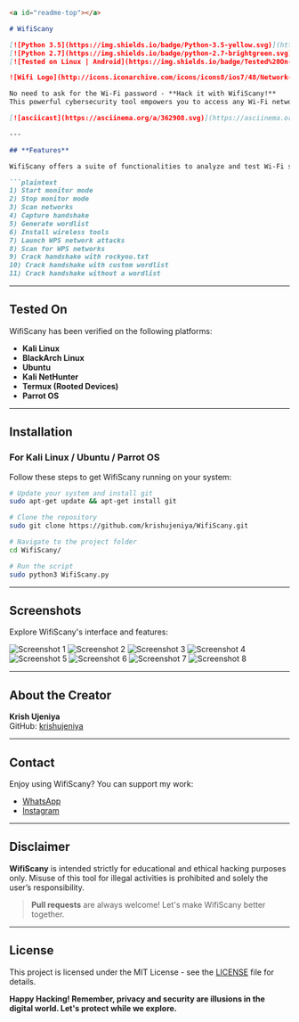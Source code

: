```markdown
<a id="readme-top"></a>

# WifiScany

[![Python 3.5](https://img.shields.io/badge/Python-3.5-yellow.svg)](http://www.python.org/download/)
[![Python 2.7](https://img.shields.io/badge/python-2.7-brightgreen.svg)](https://www.python.org/downloads/release/python-2714/)
[![Tested on Linux | Android](https://img.shields.io/badge/Tested%20On-Linux%20%7C%20Android-yellowgreen.svg)](https://termux.com/)

![Wifi Logo](http://icons.iconarchive.com/icons/icons8/ios7/48/Network-Wifi-Logo-icon.png)

No need to ask for the Wi-Fi password - **Hack it with WifiScany!**  
This powerful cybersecurity tool empowers you to access any Wi-Fi network, providing essential features for Wi-Fi penetration testing. **Note: Use responsibly and ethically.**

[![asciicast](https://asciinema.org/a/362908.svg)](https://asciinema.org/a/362908)

---

## **Features**

WifiScany offers a suite of functionalities to analyze and test Wi-Fi security.

```plaintext
1) Start monitor mode
2) Stop monitor mode
3) Scan networks   
4) Capture handshake
5) Generate wordlist
6) Install wireless tools                  
7) Launch WPS network attacks 
8) Scan for WPS networks
9) Crack handshake with rockyou.txt
10) Crack handshake with custom wordlist
11) Crack handshake without a wordlist
```

---

## **Tested On**

WifiScany has been verified on the following platforms:

- **Kali Linux**
- **BlackArch Linux**
- **Ubuntu**
- **Kali NetHunter**
- **Termux (Rooted Devices)**
- **Parrot OS**

---

## **Installation**

### For Kali Linux / Ubuntu / Parrot OS

Follow these steps to get WifiScany running on your system:

```bash
# Update your system and install git
sudo apt-get update && apt-get install git

# Clone the repository
sudo git clone https://github.com/krishujeniya/WifiScany.git

# Navigate to the project folder
cd WifiScany/

# Run the script
sudo python3 WifiScany.py
```

---

## **Screenshots**

Explore WifiScany's interface and features:

![Screenshot 1](Snapshots/0.png)
![Screenshot 2](Snapshots/1.png)
![Screenshot 3](Snapshots/2.png)
![Screenshot 4](Snapshots/3.png)
![Screenshot 5](Snapshots/4.png)
![Screenshot 6](Snapshots/5.png)
![Screenshot 7](Snapshots/6.png)
![Screenshot 8](Snapshots/7.png)

---

## **About the Creator**

**Krish Ujeniya**  
GitHub: [krishujeniya](https://github.com/krishujeniya)

---

## **Contact**

Enjoy using WifiScany? You can support my work:

- [WhatsApp](https://wa.me/+919768367597)
- [Instagram](https://www.instagram.com/krishujeniya/)

---

## **Disclaimer**

**WifiScany** is intended strictly for educational and ethical hacking purposes only. Misuse of this tool for illegal activities is prohibited and solely the user’s responsibility.

> **Pull requests** are always welcome! Let's make WifiScany better together.

---

## **License**

This project is licensed under the MIT License - see the [LICENSE](https://github.com/krishujeniya/WifiScany/blob/main/LICENSE) file for details.

**Happy Hacking! Remember, privacy and security are illusions in the digital world. Let's protect while we explore.**
